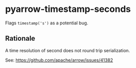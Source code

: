 # pyarrow-timestamp-seconds

Flags `timestamp('s')` as a potential bug.

## Rationale

A time resolution of second does not round trip serialization.

See: <https://github.com/apache/arrow/issues/41382>
